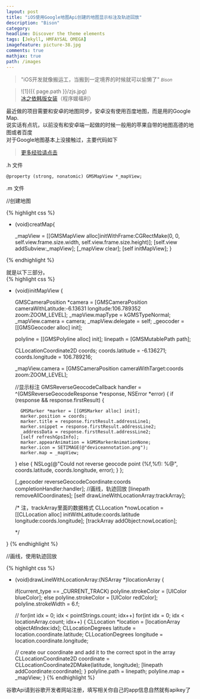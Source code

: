```yaml
---
layout: post
title: "iOS使用Google地图Api创建的地图显示标注及轨迹回放"
description: "Bison"
category: 
headline: Discover the theme elements
tags: [Jekyll, HMFAYSAL OMEGA]
imagefeature: picture-38.jpg
comments: true
mathjax: true
path: /images
---
```


>&quot;iOS开发就像搬运工，当搬到一定境界的时候就可以偷懒了&quot;
><small><cite title="Plato">Bison</cite></small>

>![1]({{ page.path }}/zjs.jpg)<br>
>[冰之依韩版女装](http://allluckly.taobao.com/)（程序媛福利）

最近做的项目需要和安卓的地图同步，安卓没有使用百度地图，而是用的Google Map.<br>
说实话有点坑，以前没有和安卓端一起做的时候一般用的苹果自带的地图高德的地图或者百度<br>
对于Google地图基本上没接触过，主要代码如下<br>


 > [更多经验请点击](http://allluckly.cf/) 

.h 文件



`@property (strong, nonatomic) GMSMapView *_mapView;`




.m 文件


//创建地图<br>

{% highlight css %}

- (void)creatMap{

    _mapView = [[GMSMapView alloc]initWithFrame:CGRectMake(0, 0, self.view.frame.size.width, self.view.frame.size.height)];
    [self.view addSubview:_mapView];
    [_mapView clear];
    [self initMapView];
}

{% endhighlight %}


就是以下三部分。<br>
{% highlight css %}

- (void)initMapView
{

    GMSCameraPosition *camera = [GMSCameraPosition cameraWithLatitude:-6.13631
    longitude:106.789352
    zoom:ZOOM_LEVEL];
    _mapView.mapType = kGMSTypeNormal;
    _mapView.camera = camera;
    _mapView.delegate = self;
    _geocoder = [[GMSGeocoder alloc] init];

    polyline = [[GMSPolyline alloc] init];
    linepath = [GMSMutablePath path];


    CLLocationCoordinate2D coords;
    coords.latitude = -6.136271;
    coords.longitude = 106.789216;


    _mapView.camera = [GMSCameraPosition cameraWithTarget:coords
    zoom:ZOOM_LEVEL];

    //显示标注
    GMSReverseGeocodeCallback handler = ^(GMSReverseGeocodeResponse *response,
    NSError *error) {
    if (response && response.firstResult) {

        GMSMarker *marker = [[GMSMarker alloc] init];
        marker.position = coords;
        marker.title = response.firstResult.addressLine1;
        marker.snippet = response.firstResult.addressLine2;
        _addressData = response.firstResult.addressLine2;
        [self refreshGpsInfo];
        marker.appearAnimation = kGMSMarkerAnimationNone;
        marker.icon = SETIMAGE(@"deviceannotation.png");
        marker.map = _mapView;
    } else {
        NSLog(@"Could not reverse geocode point (%f,%f): %@",
        coords.latitude, coords.longitude, error);
    }
    };

    [_geocoder reverseGeocodeCoordinate:coords
    completionHandler:handler];
    //画线，轨迹回放
    [linepath removeAllCoordinates];
    [self drawLineWithLocationArray:trackArray];


    /*
    注，trackArray里面的数据格式
    CLLocation *nowLocation = [[CLLocation alloc] initWithLatitude:coords.latitude longitude:coords.longitude];
    [trackArray addObject:nowLocation];

    */

}
{% endhighlight %}


//画线，使用轨迹回放<br>

{% highlight css %}
- (void)drawLineWithLocationArray:(NSArray *)locationArray
{

    if(current_type == _CURRENT_TRACK)
    polyline.strokeColor = [UIColor blueColor];
    else
    polyline.strokeColor = [UIColor redColor];
    polyline.strokeWidth = 6.f;

    // for(int idx = 0; idx < pointStrings.count; idx++)
    for(int idx = 0; idx < locationArray.count; idx++)
    {
    CLLocation *location = [locationArray objectAtIndex:idx];
    CLLocationDegrees latitude  = location.coordinate.latitude;
    CLLocationDegrees longitude = location.coordinate.longitude;

    // create our coordinate and add it to the correct spot in the array
    CLLocationCoordinate2D coordinate = CLLocationCoordinate2DMake(latitude, longitude);
    [linepath addCoordinate:coordinate];
    }
    polyline.path = linepath;
    polyline.map = _mapView;
}
{% endhighlight %}


谷歌Api请到谷歌开发者网站注册，填写相关你自己的app信息自然就有apikey了

